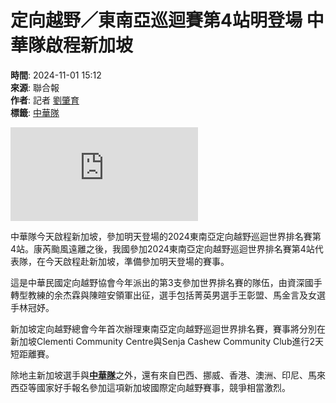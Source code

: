 # 定向越野／東南亞巡迴賽第4站明登場 中華隊啟程新加坡

**時間**: 2024-11-01 15:12  
**來源**: 聯合報  
**作者**: 記者 [劉肇育](https://udn.com/news/reporter/MDY0ODE=)  
**標籤**: [中華隊](https://udn.com/search/tagging/2/中華隊)  

![中華隊今天啟程新加坡，參加明天登場的2024東南亞定向越野巡迴世界排名賽第4站。圖／中華民國定向越野協會提供](https://pgw.udn.com.tw/gw/photo.php?u=https://uc.udn.com.tw/photo/2024/11/01/realtime/30824842.jpg&x=0&y=0&sw=0&sh=0&sl=W&fw=800&exp=3600&w=930)

中華隊今天啟程新加坡，參加明天登場的2024東南亞定向越野巡迴世界排名賽第4站。康芮颱風遠離之後，我國參加2024東南亞定向越野巡迴世界排名賽第4站代表隊，在今天啟程赴新加坡，準備參加明天登場的賽事。

這是中華民國定向越野協會今年派出的第3支參加世界排名賽的隊伍，由資深國手轉型教練的余杰霖與陳暄安領軍出征，選手包括菁英男選手王彰盟、馬金言及女選手林冠妤。

新加坡定向越野總會今年首次辦理東南亞定向越野巡迴世界排名賽，賽事將分別在新加坡Clementi Community Centre與Senja Cashew Community Club進行2天短距離賽。

除地主新加坡選手與[**中華隊**](https://udn.com/search/tagging/2/中華隊)之外，還有來自巴西、挪威、香港、澳洲、印尼、馬來西亞等國家好手報名參加這項新加坡國際定向越野賽事，競爭相當激烈。